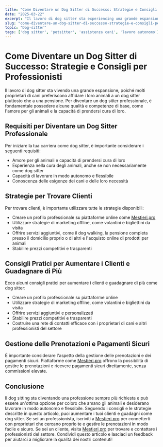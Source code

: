 ```yaml
---
title: "Come Diventare un Dog Sitter di Successo: Strategie e Consigli per Professionisti"
date: "2025-03-22"
excerpt: "Il lavoro di dog sitter sta experiencing una grande espansione. Scopri come diventare un dog sitter professionale e aumentare i tuoi clienti e guadagni."
slug: "come-diventare-un-dog-sitter-di-successo-strategie-e-consigli-per-professionisti"
topic: "Dog-sitter"
tags: ['dog sitter', 'petsitter', 'assistenza cani', 'lavoro autonomo']
---
```

# Come Diventare un Dog Sitter di Successo: Strategie e Consigli per Professionisti

Il lavoro di dog sitter sta vivendo una grande espansione, poiché molti proprietari di cani preferiscono affidare i loro animali a un dog sitter piuttosto che a una pensione. Per diventare un dog sitter professionale, è fondamentale possedere alcune qualità e competenze di base, come l'amore per gli animali e la capacità di prendersi cura di loro.

## Requisiti per Diventare un Dog Sitter Professionale

Per iniziare la tua carriera come dog sitter, è importante considerare i seguenti requisiti:

* Amore per gli animali e capacità di prendersi cura di loro
* Esperienza nella cura degli animali, anche se non necessariamente come dog sitter
* Capacità di lavorare in modo autonomo e flessibile
* Conoscenza delle esigenze dei cani e delle loro necessità

## Strategie per Trovare Clienti

Per trovare clienti, è importante utilizzare tutte le strategie disponibili:

* Creare un profilo professionale su piattaforme online come [Mestieri.pro](https://mestieri.pro/info)
* Utilizzare strategie di marketing offline, come volantini e bigliettini da visita
* Offrire servizi aggiuntivi, come il dog walking, la pensione completa presso il domicilio proprio o di altri e l'acquisto online di prodotti per animali
* Stabilire prezzi competitivi e trasparenti

## Consigli Pratici per Aumentare i Clienti e Guadagnare di Più

Ecco alcuni consigli pratici per aumentare i clienti e guadagnare di più come dog sitter:

* Creare un profilo professionale su piattaforme online
* Utilizzare strategie di marketing offline, come volantini e bigliettini da visita
* Offrire servizi aggiuntivi e personalizzati
* Stabilire prezzi competitivi e trasparenti
* Costruire una rete di contatti efficace con i proprietari di cani e altri professionisti del settore

## Gestione delle Prenotazioni e Pagamenti Sicuri

È importante considerare l'aspetto della gestione delle prenotazioni e dei pagamenti sicuri. Piattaforme come [Mestieri.pro](https://mestieri.pro) offrono la possibilità di gestire le prenotazioni e ricevere pagamenti sicuri direttamente, senza commissioni elevate.

## Conclusione

Il dog sitting sta diventando una professione sempre più richiesta e può essere un'ottima opzione per coloro che amano gli animali e desiderano lavorare in modo autonomo e flessibile. Seguendo i consigli e le strategie descritte in questo articolo, puoi aumentare i tuoi clienti e guadagni come dog sitter. Se sei un professionista, iscriviti a [Mestieri.pro](https://mestieri.pro/info) per connetterti con proprietari che cercano proprio te e gestire le prenotazioni in modo facile e sicuro. Se sei un cliente, visita [Mestieri.pro](https://mestieri.pro) per trovare e contattare i professionisti del settore. Condividi questo articolo e lasciaci un feedback per aiutarci a migliorare la qualità dei nostri contenuti!